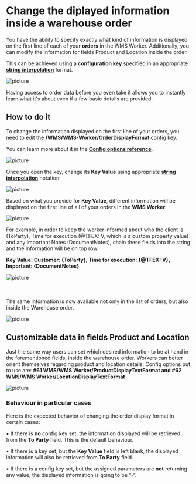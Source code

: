 # Change the diplayed information inside a warehouse order

You have the ability to specify exactly what kind of information is displayed on the first line of each of your **orders** in the WMS Worker. Additionally, you can modify the information for fields Product and Location inside the order.

This can be achieved using a **configuration key** specified in an appropriate **[string interpolation](https://docs.erp.net/tech/advanced/string-interpolation/index.html?q=string)** format.

![picture](pictures/Order_information_09_02.png)

Having access to order data before you even take it allows you to instantly learn what it's about even if a few basic details are provided.

## How to do it

To change the information displayed on the first line of your orders, you need to edit the **/WMS/WMS-Worker/OrderDisplayFormat** config key.

You can learn more about it in the **[Config options reference](https://docs.erp.net/tech/reference/config-options-reference.html#55-wmswms-workerorderdisplayformat)**.

![picture](pictures/Core_config_11_02.png)

Once you open the key, change its **Key Value** using appropriate **[string interpolation](https://docs.erp.net/tech/advanced/string-interpolation/index.html?q=string)** notation. 

![picture](pictures/Config_key_value_13_02.png)

Based on what you provide for **Key Value**, different information will be displayed on the first line of all of your orders in the **WMS Worker**.

![picture](pictures/Order_Warehouse_13_02.png)


For example, in order to keep the worker informed about who the client is (ToParty), Time for execution (@TFEX: V, which is a custom property value) and any important Notes (DocumentNotes), chain these fields into the string and the information will be on top row.

<B> Key Value: Customer: {ToParty}, Time for execution: {@TFEX: V}, Important: {DocumentNotes}</B>

![picture](pictures/string_list.png)

<br><br>
The same information is now available not only in the list of orders, but also inside the Warehouse order.

![picture](pictures/string_WO.png)

## Customizable data in fields Product and Location

Just the same way users can set which desired information to be at hand in the forementioned fields, inside the warehouse order. Workers can better orient themselves regarding product and location details. Config options put to use are:
<b> #61 WMS/WMS Worker/ProductDisplayTextFormat and #62 WMS/WMS Worker/LocationDisplayTextFormat </b>

![picture](pictures/prdandloc.png)




### Behaviour in particular cases 

Here is the expected behavior of changing the order display format in certain cases:

•	If there is **no** config key set, the information displayed will be retrieved from the **To Party** field. This is the default behaviour.

•	If there is a key set, but the **Key Value** field is left blank, the displayed information will also be retrieved from **To Party** field.

•	If there is a config key set, but the assigned parameters are **not** returning any value, the displayed information is going to be “-“.
